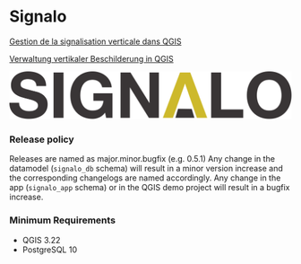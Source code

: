 # Signalo

[Gestion de la signalisation verticale dans QGIS](https://signalo.ch/fr)

[Verwaltung vertikaler Beschilderung in QGIS](https://signalo.ch/de)

![Signalo Logo](./images/logo_full.svg)

### Release policy

Releases are named as major.minor.bugfix (e.g. 0.5.1)
Any change in the datamodel (`signalo_db` schema) will result in a minor version increase and the corresponding changelogs are named accordingly.
Any change in the app (`signalo_app` schema) or in the QGIS demo project will result in a bugfix increase.

### Minimum Requirements

  * QGIS 3.22
  * PostgreSQL 10
